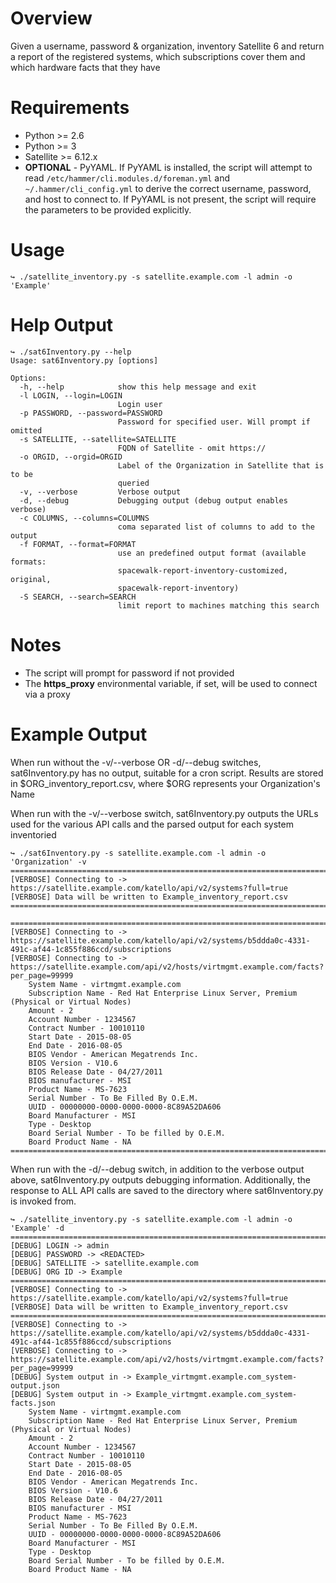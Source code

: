# Overview
Given a username, password & organization, inventory Satellite 6 and return a report
of the registered systems, which subscriptions cover them and which hardware facts that they have

# Requirements

* Python >= 2.6
* Python >= 3
* Satellite >= 6.12.x
* **OPTIONAL** - PyYAML. If PyYAML is installed, the script will attempt to read `/etc/hammer/cli.modules.d/foreman.yml` and `~/.hammer/cli_config.yml` to derive the correct username, password, and host to connect to. If PyYAML is not present, the script will require the parameters to be provided explicitly.

# Usage

~~~
↪ ./satellite_inventory.py -s satellite.example.com -l admin -o 'Example'
~~~

# Help Output

~~~
↪ ./sat6Inventory.py --help
Usage: sat6Inventory.py [options]

Options:
  -h, --help            show this help message and exit
  -l LOGIN, --login=LOGIN
                        Login user
  -p PASSWORD, --password=PASSWORD
                        Password for specified user. Will prompt if omitted
  -s SATELLITE, --satellite=SATELLITE
                        FQDN of Satellite - omit https://
  -o ORGID, --orgid=ORGID
                        Label of the Organization in Satellite that is to be
                        queried
  -v, --verbose         Verbose output
  -d, --debug           Debugging output (debug output enables verbose)
  -c COLUMNS, --columns=COLUMNS
                        coma separated list of columns to add to the output
  -f FORMAT, --format=FORMAT
                        use an predefined output format (available formats:
                        spacewalk-report-inventory-customized, original,
                        spacewalk-report-inventory)
  -S SEARCH, --search=SEARCH
                        limit report to machines matching this search
~~~
# Notes

* The script will prompt for password if not provided
* The **https_proxy** environmental variable, if set, will be used to connect via a proxy

# Example Output

When run without the -v/--verbose OR -d/--debug switches, sat6Inventory.py has no output,
suitable for a cron script.  Results are stored in $ORG_inventory_report.csv, where $ORG
represents your Organization's Name

When run with the -v/--verbose switch, sat6Inventory.py outputs the URLs used for the various
API calls and the parsed output for each system inventoried

~~~
↪ ./sat6Inventory.py -s satellite.example.com -l admin -o 'Organization' -v
================================================================================
[VERBOSE] Connecting to -> https://satellite.example.com/katello/api/v2/systems?full=true
[VERBOSE] Data will be written to Example_inventory_report.csv
================================================================================

================================================================================
[VERBOSE] Connecting to -> https://satellite.example.com/katello/api/v2/systems/b5ddda0c-4331-491c-af44-1c855f886ccd/subscriptions
[VERBOSE] Connecting to -> https://satellite.example.com/api/v2/hosts/virtmgmt.example.com/facts?per_page=99999
	System Name - virtmgmt.example.com
	Subscription Name - Red Hat Enterprise Linux Server, Premium (Physical or Virtual Nodes)
	Amount - 2
	Account Number - 1234567
	Contract Number - 10010110
	Start Date - 2015-08-05
	End Date - 2016-08-05
	BIOS Vendor - American Megatrends Inc.
	BIOS Version - V10.6
	BIOS Release Date - 04/27/2011
	BIOS manufacturer - MSI
	Product Name - MS-7623
	Serial Number - To Be Filled By O.E.M.
	UUID - 00000000-0000-0000-0000-8C89A52DA606
	Board Manufacturer - MSI
	Type - Desktop
	Board Serial Number - To be filled by O.E.M.
	Board Product Name - NA
================================================================================

~~~

When run with the -d/--debug switch, in addition to the verbose output above, sat6Inventory.py
outputs debugging information. Additionally, the response to ALL API calls are saved to the
directory where sat6Inventory.py is invoked from.

~~~
↪ ./satellite_inventory.py -s satellite.example.com -l admin -o 'Example' -d
================================================================================
[DEBUG] LOGIN -> admin
[DEBUG] PASSWORD -> <REDACTED>
[DEBUG] SATELLITE -> satellite.example.com
[DEBUG] ORG ID -> Example
================================================================================
[VERBOSE] Connecting to -> https://satellite.example.com/katello/api/v2/systems?full=true
[VERBOSE] Data will be written to Example_inventory_report.csv
================================================================================
[VERBOSE] Connecting to -> https://satellite.example.com/katello/api/v2/systems/b5ddda0c-4331-491c-af44-1c855f886ccd/subscriptions
[VERBOSE] Connecting to -> https://satellite.example.com/api/v2/hosts/virtmgmt.example.com/facts?per_page=99999
[DEBUG] System output in -> Example_virtmgmt.example.com_system-output.json
[DEBUG] System output in -> Example_virtmgmt.example.com_system-facts.json
    System Name - virtmgmt.example.com
    Subscription Name - Red Hat Enterprise Linux Server, Premium (Physical or Virtual Nodes)
    Amount - 2
    Account Number - 1234567
    Contract Number - 10010110
    Start Date - 2015-08-05
    End Date - 2016-08-05
    BIOS Vendor - American Megatrends Inc.
    BIOS Version - V10.6
    BIOS Release Date - 04/27/2011
    BIOS manufacturer - MSI
    Product Name - MS-7623
    Serial Number - To Be Filled By O.E.M.
    UUID - 00000000-0000-0000-0000-8C89A52DA606
    Board Manufacturer - MSI
    Type - Desktop
    Board Serial Number - To be filled by O.E.M.
    Board Product Name - NA
~~~
